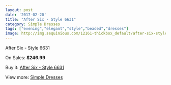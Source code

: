 ```yaml
---
layout: post
date: '2017-02-20'
title: "After Six - Style 6631"
category: Simple Dresses
tags: ["evening","elegant","style","beaded","dresses"]
image: http://img.sequinious.com/12161-thickbox_default/after-six-style-6631.jpg
---
```

After Six - Style 6631

On Sales: **$246.99**
<a href="https://www.sequinious.com/simple-dresses/5678-after-six-style-6631.html"><amp-img layout="responsive" width="600" height="600" src="//img.sequinious.com/12161-thickbox_default/after-six-style-6631.jpg" alt="After Six - Style 6631 0" /></a>
<a href="https://www.sequinious.com/simple-dresses/5678-after-six-style-6631.html"><amp-img layout="responsive" width="600" height="600" src="//img.sequinious.com/12162-thickbox_default/after-six-style-6631.jpg" alt="After Six - Style 6631 1" /></a>

Buy it: [After Six - Style 6631](https://www.sequinious.com/simple-dresses/5678-after-six-style-6631.html "After Six - Style 6631")

View more: [Simple Dresses](https://www.sequinious.com/5-simple-dresses "Simple Dresses")